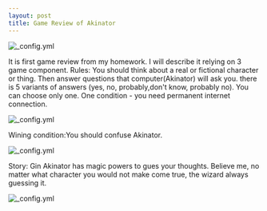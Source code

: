 ```yaml
---
layout: post
title: Game Review of Akinator
---
```

![_config.yml](http://zgamz.ru/images/946ec9e8752799f852335d6cafaab09a.jpg)



It is first game review from my homework. I will describe it relying on 3 game component.
Rules: You should think about a real or fictional character or thing. Then answer questions that computer(Akinator) will ask you.
there is 5 variants of answers (yes, no, probably,don't know, probably no). You can choose only one. One condition - you need permanent internet connection.



![_config.yml](http://blogstatic.freemake.com/wp-content/uploads/2014/08/IMG_8134.png)



Wining condition:You should confuse Akinator.



![_config.yml](http://i39.tinypic.com/zpb84.png)



Story: Gin Akinator has magic powers to gues your thoughts. Believe me, no matter what character you would not make come true, the wizard always guessing it.



![_config.yml](https://i.ytimg.com/vi/r1pGLm6xxuA/maxresdefault.jpg)
